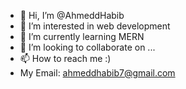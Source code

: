 - 👋 Hi, I’m @AhmeddHabib
- 👀 I’m interested in web development
- 🌱 I’m currently learning MERN
- 💞️ I’m looking to collaborate on ...
- 📫 How to reach me :)
- My Email: ahmeddhabib7@gmail.com

<!---
AhmeddHabib/AhmeddHabib is a ✨ web developer ✨ repository because its `README.md` (this file) appears on your GitHub profile.
You can click the Preview link to take a look at your changes.
--->
